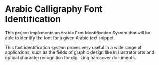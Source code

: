 # Arabic Calligraphy Font Identification

This project implements an Arabic Font Identification System
that will be able to identify the font for a given Arabic text snippet. 

This font identification system proves very useful in a wide range of applications, such as the fields of graphic design like in illustrator arts and optical character recognition for digitizing hardcover documents.

